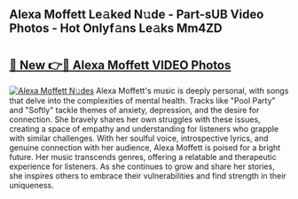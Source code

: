 ## Alexa Moffett Le𝚊ked N𝚞de - Part-sUB Video Photos - Hot Onlyf𝚊ns Le𝚊ks Mm4ZD

# <h2><a href="http://ab55879.deff.icu/?id=Alexa+Moffett">🔗 New 👉🔴 Alexa Moffett VIDEO Photos</a></h2>

[![Alexa Moffett N𝚞des](https://i.imgur.com/rIISA9y.gif)](http://ab55879.deff.icu/?id=Alexa+Moffett)
Alexa Moffett's music is deeply personal, with songs that delve into the complexities of mental health. Tracks like "Pool Party" and "Softly" tackle themes of anxiety, depression, and the desire for connection. She bravely shares her own struggles with these issues, creating a space of empathy and understanding for listeners who grapple with similar challenges. With her soulful voice, introspective lyrics, and genuine connection with her audience, Alexa Moffett is poised for a bright future. Her music transcends genres, offering a relatable and therapeutic experience for listeners. As she continues to grow and share her stories, she inspires others to embrace their vulnerabilities and find strength in their uniqueness.
